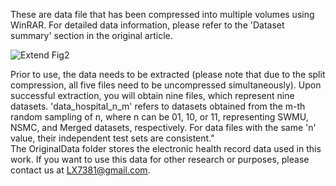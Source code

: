 These are data file that has been compressed into multiple volumes using WinRAR. For detailed data information, please refer to the 'Dataset summary' section in the original article. 

![Extend Fig2](https://github.com/Lvxiang713/DspaLaRefiner/assets/119480930/f1b453a1-9500-4e1d-b89e-6311832d8dc3)


Prior to use, the data needs to be extracted (please note that due to the split compression, all five files need to be  uncompressed simultaneously). Upon successful extraction, you will obtain nine files, which represent nine datasets. 'data_hospital_n_m' refers to datasets obtained from the m-th random sampling of n, where n can be 01, 10, or 11, representing SWMU, NSMC, and Merged datasets, respectively. For data files with the same 'n' value, their independent test sets are consistent."  
The OriginalData folder stores the electronic health record data used in this work. If you want to use this data for other research or purposes, please contact us at LX7381@gmail.com.
